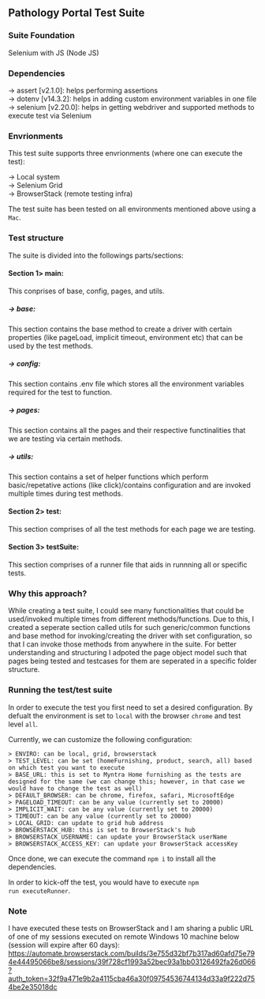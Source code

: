 ## Pathology Portal Test Suite

### Suite Foundation
Selenium with JS (Node JS)

### Dependencies
-> assert [v2.1.0]: helps performing assertions <br />
-> dotenv [v14.3.2]: helps in adding custom environment variables in one file <br />
-> selenium [v2.20.0]: helps in getting webdriver and supported methods to execute test via Selenium 

### Envrionments
This test suite supports three envrionments (where one can execute the test):

-> Local system <br />
-> Selenium Grid <br />
-> BrowserStack (remote testing infra)

The test suite has been tested on all environments mentioned above using a <code> Mac</code>.

### Test structure
The suite is divided into the followings parts/sections: <br />

#### Section 1> main:

This conprises of base, config, pages, and utils.

##### -> base:

This section contains the base method to create a driver with certain properties (like pageLoad, implicit timeout, environment etc) that can be used by the test methods.

##### -> config:

This section contains .env file which stores all the environment variables required for the test to function. 

##### -> pages:

This section contains all the pages and their respective functinalities that we are testing via certain methods.

##### -> utils:

This section contains a set of helper functions which perform basic/repetative actions (like click)/contains configuration and are invoked multiple times during test methods.

#### Section 2> test:

This section comprises of all the test methods for each page we are testing.

#### Section 3> testSuite:

This section comprises of a runner file that aids in runnning all or specific tests.

### Why this approach?
While creating a test suite, I could see many functionalities that could be used/invoked multiple times from different methods/functions. Due to this, I created a seperate section called utils for such generic/common functions and base method for invoking/creating the driver with set configuration, so that I can invoke those methods from anywhere in the suite. For better understanding and structuring I adpoted the page object model such that pages being tested and testcases for them are seperated in a specific folder structure.

### Running the test/test suite 
In order to execute the test you first need to set a desired configuration. By defualt the environment is set to <code>local</code> with the browser <code>chrome</code> and test level <code>all</code>.

Currently, we can customize the following configuration:
```
> ENVIRO: can be local, grid, browserstack
> TEST_LEVEL: can be set (homeFurnishing, product, search, all) based on which test you want to execute
> BASE_URL: this is set to Myntra Home furnishing as the tests are designed for the same (we can change this; however, in that case we would have to change the test as well)
> DEFAULT_BROWSER: can be chrome, firefox, safari, MicrosoftEdge
> PAGELOAD_TIMEOUT: can be any value (currently set to 20000)
> IMPLICIT_WAIT: can be any value (currently set to 20000)
> TIMEOUT: can be any value (currently set to 20000)
> LOCAL_GRID: can update to grid hub address
> BROWSERSTACK_HUB: this is set to BrowserStack's hub
> BROWSERSTACK_USERNAME: can update your BrowserStack userName
> BROWSERSTACK_ACCESS_KEY: can update your BrowserStack accessKey
```
Once done, we can execute the command <code>npm i</code> to install all the dependencies. 

In order to kick-off the test, you would have to execute <code>npm run executeRunner</code>.

### Note
I have executed these tests on BrowserStack and I am sharing a public URL of one of my sessions executed on remote Windows 10 machine below (session will expire after 60 days):
https://automate.browserstack.com/builds/3e755d32bf7b317ad60afd75e794e44495066be8/sessions/39f728cf1993a52bec93a1bb03126492fa26d066?auth_token=32f9a471e9b2a4115cba46a30f09754536744134d33a9f222d754be2e35018dc